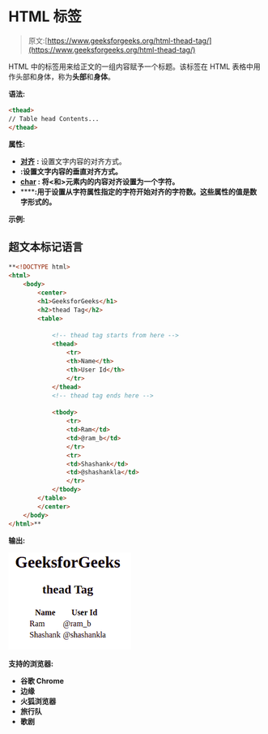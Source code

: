 # HTML 标签

> 原文:[https://www.geeksforgeeks.org/html-thead-tag/](https://www.geeksforgeeks.org/html-thead-tag/)

HTML 中的标签用来给正文的一组内容赋予一个标题。该标签在 HTML 表格中用作头部和身体，称为**头部**和**身体**。

**语法:**

```html
<thead>
// Table head Contents...
</thead>
```

**属性:**

*   [**对齐**](https://www.geeksforgeeks.org/html-thead-align-attribute/) **:** 设置文字内容的对齐方式。
*   [](https://www.geeksforgeeks.org/html-thead-valign-attribute/)****:设置文字内容的垂直对齐方式。****
*   **[**char**](https://www.geeksforgeeks.org/html-thead-char-attribute/) **:** 将<和>元素内的内容对齐设置为一个字符。**
*   **[](https://www.geeksforgeeks.org/html-thead-charoff-attribute/)****:**用于设置从字符属性指定的字符开始对齐的字符数。这些属性的值是数字形式的。****

******示例:******

## ****超文本标记语言****

```html
**<!DOCTYPE html>
<html>
    <body>
        <center>
        <h1>GeeksforGeeks</h1>
        <h2>thead Tag</h2>
        <table>

            <!-- thead tag starts from here -->
            <thead>
                <tr>
                <th>Name</th>
                <th>User Id</th>
                </tr>
            </thead>
            <!-- thead tag ends here -->

            <tbody>
                <tr>
                <td>Ram</td>
                <td>@ram_b</td>
                </tr>
                <tr>
                <td>Shashank</td>
                <td>@shashankla</td>
                </tr>
            </tbody>
        </table>
        </center>
    </body>
</html>**
```

******输出:****** 

****![](img/d3e9127fa5bafcc4e58f39d230105fe4.png)****

******支持的浏览器:******

*   ****谷歌 Chrome****
*   ****边缘****
*   ****火狐浏览器****
*   ****旅行队****
*   ****歌剧****